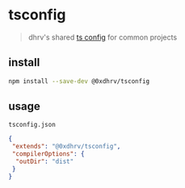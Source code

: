 # tsconfig

> dhrv's shared [ts config](https://www.typescriptlang.org/docs/handbook/tsconfig-json.html) for common projects

## install

```sh
npm install --save-dev @0xdhrv/tsconfig
```

## usage

`tsconfig.json`

```json
{
 "extends": "@0xdhrv/tsconfig",
 "compilerOptions": {
  "outDir": "dist"
 }
}
```
